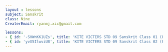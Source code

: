 ```yaml
--- 
layout : lessons 
subject: Sanskrit
class: Nine
CreaterEmail: ryanmj.xic@gmail.com

lessons: 
- { id: '-SHWnKK1UZs', title: 'KITE VICTERS STD 09 Sanskrit Class 01 (First Bell-ഫസ്റ്റ് ബെല്‍)' }
- { id: 'yvX5IlwviU8', title: 'KITE VICTERS STD 09 Sanskrit Class 02 (First Bell-ഫസ്റ്റ് ബെല്‍)' }
---
```

